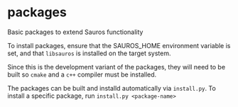 # packages

Basic packages to extend Sauros functionality

To install packages, ensure that the SAUROS_HOME environment variable is set, and that `libsauros` is installed on the target system.

Since this is the development variant of the packages, they will need to be built so `cmake` and a `c++` compiler must be installed.

The packages can be built and installd automatically via `install.py`. To install a specific package, run `install.py <package-name>`